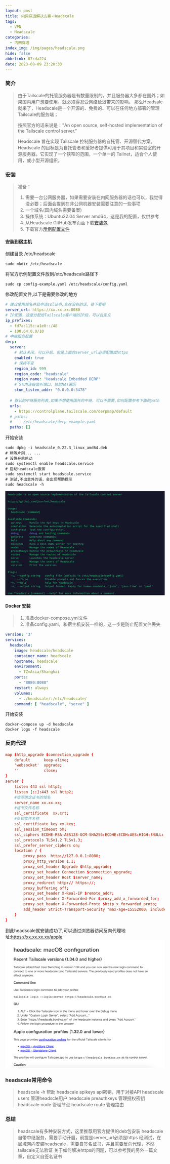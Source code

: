 ```yaml
---
layout: post
title: 内网穿透解决方案-Headscale
tags:
  - VPN
  - Headscale
categories:
  - 内网穿透
index_img: /img/pages/headscale.png
hide: false
abbrlink: 87cda224
date: 2023-08-09 23:20:33
---
```

### 简介
> 
> 由于Tailscale的托管服务器是有数量限制的，并且服务器大多都在国外；如果国内用户想要使用，就必须得忍受网络延迟带来的影响。
> 那么Headsale就来了，Headscale是一个开源的、免费的、可以在任何地方部署的管理Tailscale的服务端；
> 
> 按照官方的话来说是："An open source, self-hosted implementation of the Tailscale control server."
> 
> Headscale 旨在实现 Tailscale 控制服务器的自托管、开源替代方案。Headscale 的目标是为自托管者和爱好者提供可用于其项目和实验室的开源服务器。它实现了一个狭窄的范围，一个单一的 Tailnet，适合个人使用，或小型开源组织。
> 
### 安装
> 准备：
> 1. 需要一台公网服务器，如果需要安装在内网服务器的话也可以，我觉得没必要；后面会提到在非公网机器安装需要注意的一些事项
> 2. 一个域名(国内域名需要备案)
> 3. 操作系统：Ubuntu22.04 Server amd64，这是我的配置，仅供参考
> 4. 从Headscale GitHub发布页面下载[安装包](https://github.com/juanfont/headscale/releases)
> 5. 下载官方[示例配置文件](https://github.com/juanfont/headscale/blob/main/config-example.yaml)
#### 安装到宿主机
创建目录 /etc/headscale
```shell
sudo mkdir /etc/headscale
```
将官方示例配置文件放到/etc/headscale路径下
```shell
sudo cp config-example.yaml /etc/headscale/config.yaml
```
修改配置文件,以下是需要修改的地方
```yaml
# 建议使用域名并且申请ssl证书,实在没有的话，往下看吧
server_url: https://xx.xx.xx:8080
# IP配置，这是分配给Tailscale客户端的IP段，可以自定义
ip_prefixes:
  - fd7a:115c:a1e0::/48
  - 100.64.0.0/10
# 中继服务配置
derp:
  server:
    # 默认关闭，可以开启，但是上面的server_url必须配置成https
    enabled: true
    # 保持不变
    region_id: 999
    region_code: "headscale"
    region_name: "Headscale Embedded DERP"
    # STUN连接监听端口，协助NAT遍历
    stun_listen_addr: "0.0.0.0:3478"

  # 默认的中继服务列表,如果不想使用国外的中继，可以不需要,如何配置参考下面的path
  urls:
    - https://controlplane.tailscale.com/derpmap/default
  # paths:
  #   - /etc/headscale/derp-example.yaml
  paths: []
```
开始安装
```shell
sudo dpkg -i headscale_0.22.3_linux_amd64.deb
# 稍等片刻... ...
# 设置开启启动
sudo systemctl enable headscale.service
# 启动headscale服务
sudo systemctl start headscale.service
# 测试,不出意外的话，会出现帮助提示
sudo headscale -h
```
![headscale -h](../img/pages/headscale-h.png)
#### Docker 安装
> 1. 准备docker-compose.yml文件
> 2. 准备config.yaml，和宿主机安装一样的，这一步是防止配置文件丢失

```yaml
version: '3'
services:
  headscale:
    image: headscale/headscale
    container_name: headscale
    hostname: headscale
    environment:
      - TZ=Asia/Shanghai
    ports:
      - "8080:8080"
    restart: always
    volumes:
      - ./headscale/:/etc/headscale/
    command: [ "headscale", "serve" ]
```
开始安装
```shell
docker-compose up -d headscale
docker logs -f headscale
```

### 反向代理
```conf
map $http_upgrade $connection_upgrade {
    default      keep-alive;
    'websocket'  upgrade;
    ''           close;
}
server {
    listen 443 ssl http2;
    listen [::]:443 ssl http2;
    #填写绑定证书的域名
    server_name xx.xx.xx;
    #证书文件名称
    ssl_certificate  xx.crt;
    #私钥文件名称
    ssl_certificate_key xx.key;
    ssl_session_timeout 5m;
    ssl_ciphers ECDHE-RSA-AES128-GCM-SHA256:ECDHE:ECDH:AES:HIGH:!NULL:!aNULL:!MD5:!ADH:!RC4;
    ssl_protocols TLSv1.2 TLSv1.3;
    ssl_prefer_server_ciphers on;
    location / {
        proxy_pass  http://127.0.0.1:8080;
        proxy_http_version 1.1;
        proxy_set_header Upgrade $http_upgrade;
        proxy_set_header Connection $connection_upgrade;
        proxy_set_header Host $server_name;
        proxy_redirect http:// https://;
        proxy_buffering off;
        proxy_set_header X-Real-IP $remote_addr;
        proxy_set_header X-Forwarded-For $proxy_add_x_forwarded_for;
        proxy_set_header X-Forwarded-Proto $http_x_forwarded_proto;
        add_header Strict-Transport-Security "max-age=15552000; includeSubDomains" always;
    }
}
```
到此headscale就安装成功了,可以通过浏览器访问反向代理地址:https://xx.xx.xx.xx/apple
![headscale](../img/pages/headscale-apple.png)
### headscale常用命令
> headscale -h 帮助
> headscale apikeys api密钥，用于对接API
> headscale users 管理headscle用户
> headscale preauthkeys 管理授权密钥
> headscale node 管理节点
> headscale route 管理路由

### 总结
> headscale有多种安装方式，这里推荐用官方提供的deb包安装
> headscale自带中继服务，需要手动开启，前提是server_url必须是https
> 经测试，在局域网内安装headscale，需要自签名证书，并且需要反向代理，不然tailscale无法验证
> 关于如何解决https的问题，可以参考我的另外一篇文章，自定义自签名证书